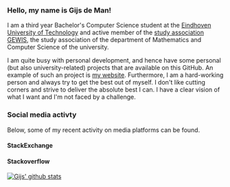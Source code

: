 ### Hello, my name is Gijs de Man!

I am a third year Bachelor's Computer Science student at the [Eindhoven University of Technology][tue] and active member of the [study association GEWIS][GEWIS], the study association of the department of Mathematics and Computer Science of the university.

I am quite busy with personal development, and hence have some personal (but also university-related) projects that are available on this GitHub. An example of such an project is [my website][website]. Furthermore, I am a hard-working person and always try to get the best out of myself. I don't like cutting corners and strive to deliver the absolute best I can. I have a clear vision of what I want and I'm not faced by a challenge.

### Social media activty

Below, some of my recent activity on media platforms can be found.

#### StackExchange
<!-- TEX:START -->
<!-- TEX:END -->

#### Stackoverflow
<!-- STACK:START -->
<!-- STACK:END -->

[![Gijs' github stats](https://github-readme-stats.vercel.app/api?username=gijsdeman&count_private=true)](https://github.com/gijsdeman/github-readme-stats)

[tue]: https://www.tue.nl/en/
[GEWIS]: https://gewis.nl
[website]: https://gijsdeman.nl
